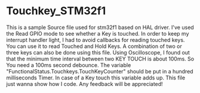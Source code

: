 # Touchkey_STM32f1

This is a sample Source file used for stm32f1 based on HAL driver. I've used the Read GPIO mode to see whether a Key is touched. In order to keep my interrupt handler light, I had to avoid callbacks for reading touched keys. You can use it to read Touched and Hold Keys. A combination of two or three keys can also be done using this file. 
Using Oscilloscope, I found out that the minimum time interval between two KEY TOUCH is about 100ms. So You need a 100ms second debounce. The variable "FunctionalStatus.Touchkeys.TouchKeyCounter" should be put in a hundred milliseconds Timer. In case of a Key touch this variable adds up. 
This file just wanna show how I code. Any feedback will be appreciated! 
